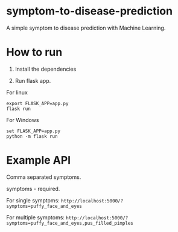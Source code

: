 # symptom-to-disease-prediction
A simple symptom to disease prediction with Machine Learning.

# How to run

1. Install the dependencies

2. Run flask app.

For linux
```
export FLASK_APP=app.py
flask run
```

For Windows
```
set FLASK_APP=app.py
python -m flask run
```

# Example API

Comma separated symptoms.

symptoms - required.

For single symptoms:
```http://localhost:5000/?symptoms=puffy_face_and_eyes```

For multiple symptoms:
```http://localhost:5000/?symptoms=puffy_face_and_eyes,pus_filled_pimples```
